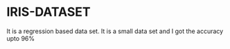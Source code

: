 # IRIS-DATASET
It is a regression based data set. It is a small data set and I got the accuracy upto 96%

